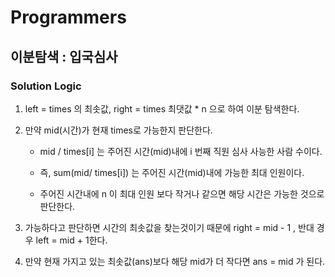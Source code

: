 # Programmers

## 이분탐색 : 입국심사

### Solution Logic

1. left = times 의 최솟값, right = times 최댓값 \* n 으로 하여 이분 탐색한다.

2. 만약 mid(시간)가 현재 times로 가능한지 판단한다.

   - mid / times[i] 는 주어진 시간(mid)내에 i 번째 직원 심사 사능한 사람 수이다.

   - 즉, sum(mid/ times[i]) 는 주어진 시간(mid)내에 가능한 최대 인원이다.

   - 주어진 시간내에 n 이 최대 인원 보다 작거나 같으면 해당 시간은 가능한 것으로 판단한다.

3. 가능하다고 판단하면 시간의 최솟값을 찾는것이기 때문에 right = mid - 1 , 반대 경우 left = mid + 1한다.

4. 만약 현재 가지고 있는 최솟값(ans)보다 해당 mid가 더 작다면 ans = mid 가 된다.
